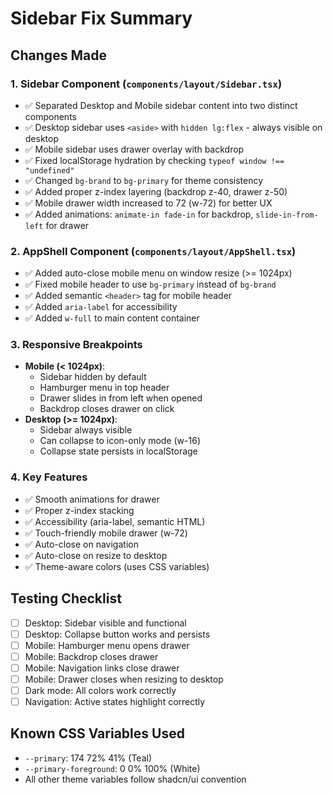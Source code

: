 # Sidebar Fix Summary

## Changes Made

### 1. Sidebar Component (`components/layout/Sidebar.tsx`)
- ✅ Separated Desktop and Mobile sidebar content into two distinct components
- ✅ Desktop sidebar uses `<aside>` with `hidden lg:flex` - always visible on desktop
- ✅ Mobile sidebar uses drawer overlay with backdrop
- ✅ Fixed localStorage hydration by checking `typeof window !== "undefined"`
- ✅ Changed `bg-brand` to `bg-primary` for theme consistency
- ✅ Added proper z-index layering (backdrop z-40, drawer z-50)
- ✅ Mobile drawer width increased to 72 (w-72) for better UX
- ✅ Added animations: `animate-in fade-in` for backdrop, `slide-in-from-left` for drawer

### 2. AppShell Component (`components/layout/AppShell.tsx`)
- ✅ Added auto-close mobile menu on window resize (>= 1024px)
- ✅ Fixed mobile header to use `bg-primary` instead of `bg-brand`
- ✅ Added semantic `<header>` tag for mobile header
- ✅ Added `aria-label` for accessibility
- ✅ Added `w-full` to main content container

### 3. Responsive Breakpoints
- **Mobile (< 1024px)**: 
  - Sidebar hidden by default
  - Hamburger menu in top header
  - Drawer slides in from left when opened
  - Backdrop closes drawer on click
- **Desktop (>= 1024px)**:
  - Sidebar always visible
  - Can collapse to icon-only mode (w-16)
  - Collapse state persists in localStorage

### 4. Key Features
- ✅ Smooth animations for drawer
- ✅ Proper z-index stacking
- ✅ Accessibility (aria-label, semantic HTML)
- ✅ Touch-friendly mobile drawer (w-72)
- ✅ Auto-close on navigation
- ✅ Auto-close on resize to desktop
- ✅ Theme-aware colors (uses CSS variables)

## Testing Checklist
- [ ] Desktop: Sidebar visible and functional
- [ ] Desktop: Collapse button works and persists
- [ ] Mobile: Hamburger menu opens drawer
- [ ] Mobile: Backdrop closes drawer
- [ ] Mobile: Navigation links close drawer
- [ ] Mobile: Drawer closes when resizing to desktop
- [ ] Dark mode: All colors work correctly
- [ ] Navigation: Active states highlight correctly

## Known CSS Variables Used
- `--primary`: 174 72% 41% (Teal)
- `--primary-foreground`: 0 0% 100% (White)
- All other theme variables follow shadcn/ui convention

